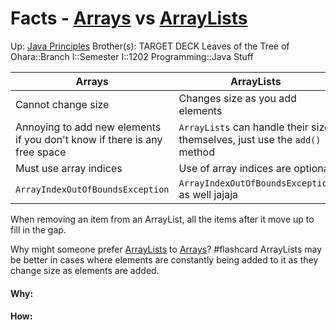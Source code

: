 # Facts - [Arrays](arrays) vs [ArrayLists](arraylists)

Up: [Java Principles](java_principles)
Brother(s):
TARGET DECK
Leaves of the Tree of Ohara::Branch I::Semester I::1202 Programming::Java Stuff


| Arrays | ArrayLists |
| ---- | ---- |
| Cannot change size | Changes size as you add elements |
| Annoying to add new elements if you don't know if there is any free space | `ArrayLists` can handle their size themselves, just use the `add()` method |
| Must use array indices | Use of array indices are optional |
| `ArrayIndexOutOfBoundsException` | `ArrayIndexOutOfBoundsException` as well jajaja |

When removing an item from an ArrayList, all the items after it move up to fill in the gap.

Why might someone prefer [ArrayLists](arraylists) to [Arrays](arrays)? #flashcard 
ArrayLists may be better in cases where elements are constantly being added to it as they change size as elements are added.
<!--ID: 1705184914891-->



































#### Why:
#### How:









